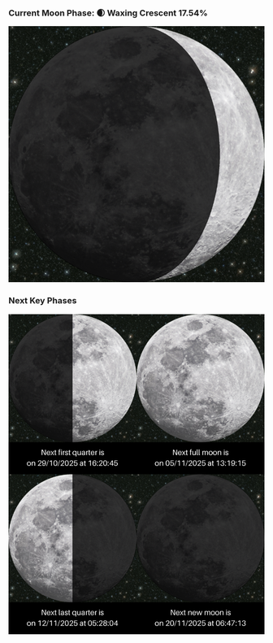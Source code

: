 ### Current Moon Phase: 🌒 Waxing Crescent 17.54%
![Moon Phase](moonphase.png)
### Next Key Phases
![Gallery](gallery.png)